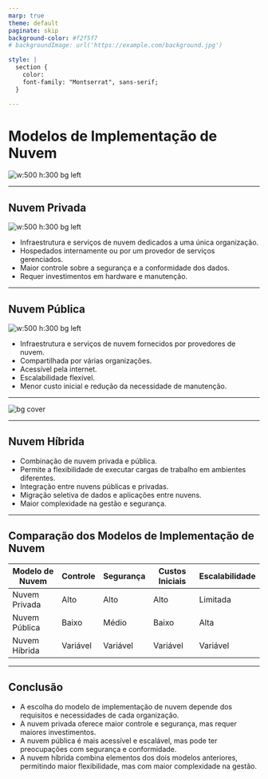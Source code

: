 ```yaml
---
marp: true
theme: default
paginate: skip
background-color: #f2f5f7
# backgroundImage: url('https://example.com/background.jpg')

style: |
  section {
    color: 
    font-family: "Montserrat", sans-serif;
  }

---
```


# Modelos de Implementação de Nuvem

![w:500 h:300 bg left](https://tiinside.com.br/wp-content/uploads/2017/09/cLOUD.NUVEM_.png)

---
## Nuvem Privada

![w:500 h:300 bg left](https://comoaprenderwindows.com.br/wp-content/uploads/2020/07/nuvemprivada.png)

- Infraestrutura e serviços de nuvem dedicados a uma única organização.
- Hospedados internamente ou por um provedor de serviços gerenciados.
- Maior controle sobre a segurança e a conformidade dos dados.
- Requer investimentos em hardware e manutenção.

---

## Nuvem Pública

![w:500 h:300 bg left](https://www.datarain.com.br/wp-content/uploads/2021/08/publicacloud.png)


- Infraestrutura e serviços de nuvem fornecidos por provedores de nuvem.
- Compartilhada por várias organizações.
- Acessível pela internet.
- Escalabilidade flexível.
- Menor custo inicial e redução da necessidade de manutenção.

---
![bg cover ](http://datamation.com/wp-content/uploads/2020/12/private-vs-public-cloud-computing_5fcea7aca19de.jpeg)

---

## Nuvem Híbrida

- Combinação de nuvem privada e pública.
- Permite a flexibilidade de executar cargas de trabalho em ambientes diferentes.
- Integração entre nuvens públicas e privadas.
- Migração seletiva de dados e aplicações entre nuvens.
- Maior complexidade na gestão e segurança.

---

## Comparação dos Modelos de Implementação de Nuvem

| Modelo de Nuvem   | Controle | Segurança | Custos Iniciais | Escalabilidade |
|-------------------|----------|-----------|-----------------|----------------|
| Nuvem Privada     | Alto     | Alto      | Alto            | Limitada       |
| Nuvem Pública     | Baixo    | Médio     | Baixo           | Alta           |
| Nuvem Híbrida     | Variável | Variável  | Variável        | Variável       |

---

## Conclusão

- A escolha do modelo de implementação de nuvem depende dos requisitos e necessidades de cada organização.
- A nuvem privada oferece maior controle e segurança, mas requer maiores investimentos.
- A nuvem pública é mais acessível e escalável, mas pode ter preocupações com segurança e conformidade.
- A nuvem híbrida combina elementos dos dois modelos anteriores, permitindo maior flexibilidade, mas com maior complexidade na gestão.
